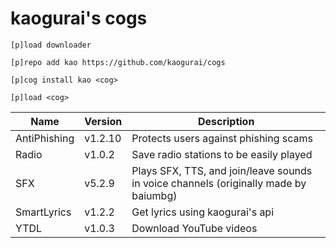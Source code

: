 # kaogurai's cogs

```
[p]load downloader

[p]repo add kao https://github.com/kaogurai/cogs

[p]cog install kao <cog>

[p]load <cog>
```

| Name | Version | Description |
|----------|--------|---------------------|
| AntiPhishing  | v1.2.10 | Protects users against phishing scams |
| Radio | v1.0.2 | Save radio stations to be easily played |
| SFX | v5.2.9 | Plays SFX, TTS, and join/leave sounds in voice channels (originally made by baiumbg) |
| SmartLyrics | v1.2.2 | Get lyrics using kaogurai's api |
| YTDL | v1.0.3 | Download YouTube videos |
